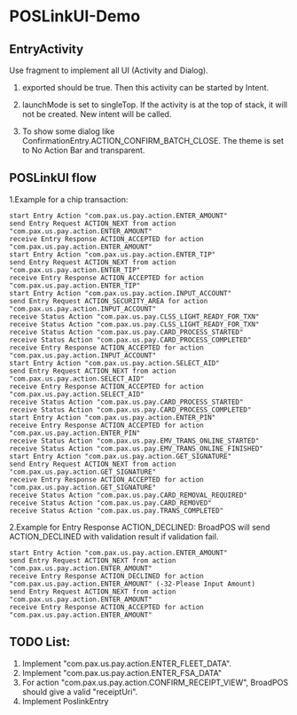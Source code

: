 # POSLinkUI-Demo

## EntryActivity
Use fragment to implement all UI (Activity and Dialog).
1. exported should be true. Then this activity can be started by Intent.
2. launchMode is set to singleTop. If the activity is at the top of stack, it will not be created. New intent will be called.
3. To show some dialog like ConfirmationEntry.ACTION_CONFIRM_BATCH_CLOSE. The theme is set to No Action Bar and transparent.

    <activity
        android:name=".entry.EntryActivity"
        android:exported="true"
        android:launchMode="singleTop"
        android:theme="@style/Theme.POSLinkUI">

## POSLinkUI flow

1.Example for a chip transaction:

    start Entry Action "com.pax.us.pay.action.ENTER_AMOUNT"
    send Entry Request ACTION_NEXT from action  "com.pax.us.pay.action.ENTER_AMOUNT"
    receive Entry Response ACTION_ACCEPTED for action "com.pax.us.pay.action.ENTER_AMOUNT"
    start Entry Action "com.pax.us.pay.action.ENTER_TIP"
    send Entry Request ACTION_NEXT from action  "com.pax.us.pay.action.ENTER_TIP"
    receive Entry Response ACTION_ACCEPTED for action "com.pax.us.pay.action.ENTER_TIP"
    start Entry Action "com.pax.us.pay.action.INPUT_ACCOUNT"
    send Entry Request ACTION_SECURITY_AREA for action "com.pax.us.pay.action.INPUT_ACCOUNT"
    receive Status Action "com.pax.us.pay.CLSS_LIGHT_READY_FOR_TXN"
    receive Status Action "com.pax.us.pay.CLSS_LIGHT_READY_FOR_TXN"
    receive Status Action "com.pax.us.pay.CARD_PROCESS_STARTED"
    receive Status Action "com.pax.us.pay.CARD_PROCESS_COMPLETED"
    receive Entry Response ACTION_ACCEPTED for action "com.pax.us.pay.action.INPUT_ACCOUNT"
    start Entry Action "com.pax.us.pay.action.SELECT_AID"
    send Entry Request ACTION_NEXT from action  "com.pax.us.pay.action.SELECT_AID"
    receive Entry Response ACTION_ACCEPTED for action "com.pax.us.pay.action.SELECT_AID"
    receive Status Action "com.pax.us.pay.CARD_PROCESS_STARTED"
    receive Status Action "com.pax.us.pay.CARD_PROCESS_COMPLETED"
    start Entry Action "com.pax.us.pay.action.ENTER_PIN"
    receive Entry Response ACTION_ACCEPTED for action "com.pax.us.pay.action.ENTER_PIN"
    receive Status Action "com.pax.us.pay.EMV_TRANS_ONLINE_STARTED"
    receive Status Action "com.pax.us.pay.EMV_TRANS_ONLINE_FINISHED"
    start Entry Action "com.pax.us.pay.action.GET_SIGNATURE"
    send Entry Request ACTION_NEXT from action  "com.pax.us.pay.action.GET_SIGNATURE"
    receive Entry Response ACTION_ACCEPTED for action "com.pax.us.pay.action.GET_SIGNATURE"
    receive Status Action "com.pax.us.pay.CARD_REMOVAL_REQUIRED"
    receive Status Action "com.pax.us.pay.CARD_REMOVED"
    receive Status Action "com.pax.us.pay.TRANS_COMPLETED"

2.Example for Entry Response ACTION_DECLINED:
BroadPOS will send ACTION_DECLINED with validation result if validation fail.

    start Entry Action "com.pax.us.pay.action.ENTER_AMOUNT"
    send Entry Request ACTION_NEXT from action  "com.pax.us.pay.action.ENTER_AMOUNT"
    receive Entry Response ACTION_DECLINED for action "com.pax.us.pay.action.ENTER_AMOUNT" (-32-Please Input Amount)
    send Entry Request ACTION_NEXT from action  "com.pax.us.pay.action.ENTER_AMOUNT"
    receive Entry Response ACTION_ACCEPTED for action "com.pax.us.pay.action.ENTER_AMOUNT"

## TODO List:
1. Implement "com.pax.us.pay.action.ENTER_FLEET_DATA".
2. Implement "com.pax.us.pay.action.ENTER_FSA_DATA"
3. For action "com.pax.us.pay.action.CONFIRM_RECEIPT_VIEW", BroadPOS should give a valid "receiptUri".
4. Implement PoslinkEntry